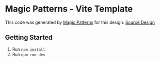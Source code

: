 # Magic Patterns - Vite Template

This code was generated by [Magic Patterns](https://magicpatterns.com) for this design: [Source Design](https://magicpatterns.com/c/p1mr7e1kq4wwjinxhtt7bn)

## Getting Started

1. Run `npm install`
2. Run `npm run dev`
